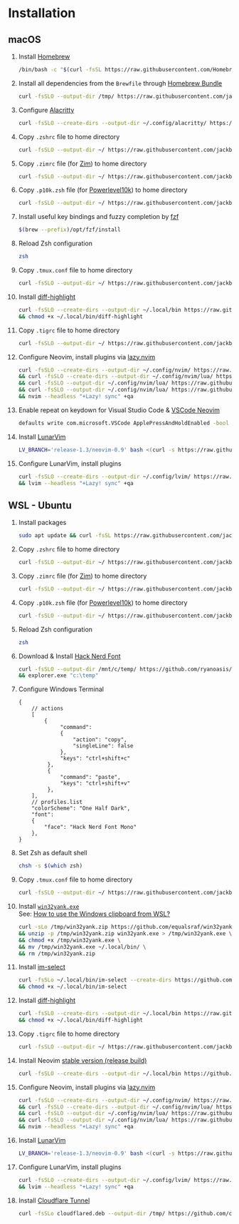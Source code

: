 # Installation

## macOS
1. Install [Homebrew](https://brew.sh/)
   ```bash
   /bin/bash -c "$(curl -fsSL https://raw.githubusercontent.com/Homebrew/install/HEAD/install.sh)"
   ```
2. Install all dependencies from the `Brewfile` through [Homebrew Bundle](https://docs.brew.sh/Manpage#bundle-subcommand)
   ```bash
   curl -fsSLO --output-dir /tmp/ https://raw.githubusercontent.com/jackblackevo/dotfiles/master/macOS/Brewfile && brew bundle --file /tmp/Brewfile && rm /tmp/Brewfile
   ```
3. Configure [Alacritty](https://alacritty.org/)
   ```bash
   curl -fsSLO --create-dirs --output-dir ~/.config/alacritty/ https://raw.githubusercontent.com/jackblackevo/dotfiles/master/macOS/.config/alacritty/alacritty.yml
   ```
4. Copy `.zshrc` file to home directory
   ```bash
   curl -fsSLO --output-dir ~/ https://raw.githubusercontent.com/jackblackevo/dotfiles/master/macOS/.zshrc
   ```
5. Copy `.zimrc` file (for [Zim](https://zimfw.sh/)) to home directory
   ```bash
   curl -fsSLO --output-dir ~/ https://raw.githubusercontent.com/jackblackevo/dotfiles/master/macOS/.zimrc
   ```
6. Copy `.p10k.zsh` file (for [Powerlevel10k](https://github.com/romkatv/powerlevel10k)) to home directory
   ```bash
   curl -fsSLO --output-dir ~/ https://raw.githubusercontent.com/jackblackevo/dotfiles/master/macOS/.p10k.zsh
   ```
7. Install useful key bindings and fuzzy completion by [fzf](https://github.com/junegunn/fzf#using-homebrew)
   ```bash
   $(brew --prefix)/opt/fzf/install
   ```
8. Reload Zsh configuration
   ```bash
   zsh
   ```
9. Copy `.tmux.conf` file to home directory
   ```bash
   curl -fsSLO --output-dir ~/ https://raw.githubusercontent.com/jackblackevo/dotfiles/master/.tmux.conf
   ```
10. Install [diff-highlight](https://github.com/git/git/tree/master/contrib/diff-highlight)
    ```bash
    curl -fsSLO --create-dirs --output-dir ~/.local/bin https://raw.githubusercontent.com/git/git/v2.13.2/contrib/diff-highlight/diff-highlight \
    && chmod +x ~/.local/bin/diff-highlight
    ```
11. Copy `.tigrc` file to home directory
    ```bash
    curl -fsSLO --output-dir ~/ https://raw.githubusercontent.com/jackblackevo/dotfiles/master/macOS/.tigrc
    ```
12. Configure Neovim, install plugins via [lazy.nvim](https://github.com/folke/lazy.nvim#-usage)
    ```bash
    curl -fsSLO --create-dirs --output-dir ~/.config/nvim/ https://raw.githubusercontent.com/jackblackevo/dotfiles/master/.config/nvim/init.lua \
    && curl -fsSLO --create-dirs --output-dir ~/.config/nvim/lua/ https://raw.githubusercontent.com/jackblackevo/dotfiles/master/.config/nvim/lua/plugins.lua \
    && curl -fsSLO --output-dir ~/.config/nvim/lua/ https://raw.githubusercontent.com/jackblackevo/dotfiles/master/.config/nvim/lua/settings.lua \
    && curl -fsSLO --output-dir ~/.config/nvim/lua/ https://raw.githubusercontent.com/jackblackevo/dotfiles/master/.config/nvim/lua/mappings.lua \
    && nvim --headless "+Lazy! sync" +qa
    ```
13. Enable repeat on keydown for Visual Studio Code & [VSCode Neovim](https://github.com/vscode-neovim/vscode-neovim#-installation)
    ```bash
    defaults write com.microsoft.VSCode ApplePressAndHoldEnabled -bool false
    ```
14. Install [LunarVim](https://www.lunarvim.org/)
    ```bash
    LV_BRANCH='release-1.3/neovim-0.9' bash <(curl -s https://raw.githubusercontent.com/LunarVim/LunarVim/release-1.3/neovim-0.9/utils/installer/install.sh)
    ```
15. Configure LunarVim, install plugins
    ```bash
    curl -fsSLO --create-dirs --output-dir ~/.config/lvim/ https://raw.githubusercontent.com/jackblackevo/dotfiles/master/macOS/.config/lvim/config.lua \
    && lvim --headless "+Lazy! sync" +qa
    ```

## WSL - Ubuntu
1. Install packages  
   ```bash
   sudo apt update && curl -fsSL https://raw.githubusercontent.com/jackblackevo/dotfiles/master/Ubuntu/pkgs | xargs sudo apt install -y
   ```
2. Copy `.zshrc` file to home directory  
   ```bash
   curl -fsSLO --output-dir ~/ https://raw.githubusercontent.com/jackblackevo/dotfiles/master/Ubuntu/.zshrc
   ```
3. Copy `.zimrc` file (for [Zim](https://zimfw.sh/)) to home directory
   ```bash
   curl -fsSLO --output-dir ~/ https://raw.githubusercontent.com/jackblackevo/dotfiles/master/Ubuntu/.zimrc
   ```
4. Copy `.p10k.zsh` file (for [Powerlevel10k](https://github.com/romkatv/powerlevel10k)) to home directory
   ```bash
   curl -fsSLO --output-dir ~/ https://raw.githubusercontent.com/jackblackevo/dotfiles/master/Ubuntu/.p10k.zsh
   ```
5. Reload Zsh configuration  
   ```bash
   zsh
   ```
6. Download & Install [Hack Nerd Font](https://www.nerdfonts.com/font-downloads)
   ```bash
   curl -fsSLO --output-dir /mnt/c/temp/ https://github.com/ryanoasis/nerd-fonts/raw/master/patched-fonts/Hack/Regular/HackNerdFontMono-Regular.ttf \
   && explorer.exe "c:\temp"
   ```
7. Configure Windows Terminal
   ```jsonc
   {
       // actions
       [
           {
                "command":
                {
                    "action": "copy",
                    "singleLine": false
                },
                "keys": "ctrl+shift+c"
            },
            {
                "command": "paste",
                "keys": "ctrl+shift+v"
            },
       ],
       // profiles.list
       "colorScheme": "One Half Dark",
       "font":
       {
           "face": "Hack Nerd Font Mono"
       },
   }
   ```
8. Set Zsh as default shell
   ```bash
   chsh -s $(which zsh)
   ```
9. Copy `.tmux.conf` file to home directory
   ```bash
   curl -fsSLO --output-dir ~/ https://raw.githubusercontent.com/jackblackevo/dotfiles/master/.tmux.conf
   ```
10. Install [`win32yank.exe`](https://github.com/equalsraf/win32yank)  
    See: [How to use the Windows clipboard from WSL?](https://github.com/neovim/neovim/wiki/FAQ#how-to-use-the-windows-clipboard-from-wsl)
    ```bash
    curl -sLo /tmp/win32yank.zip https://github.com/equalsraf/win32yank/releases/latest/download/win32yank-x64.zip \
    && unzip -p /tmp/win32yank.zip win32yank.exe > /tmp/win32yank.exe \
    && chmod +x /tmp/win32yank.exe \
    && mv /tmp/win32yank.exe ~/.local/bin/ \
    && rm /tmp/win32yank.zip
    ```
11. Install [im-select](https://github.com/daipeihust/im-select#windows)
    ```bash
    curl -fsSLo ~/.local/bin/im-select --create-dirs https://github.com/daipeihust/im-select/raw/master/win/out/x64/im-select.exe \
    && chmod +x ~/.local/bin/im-select
    ```
12. Install [diff-highlight](https://github.com/git/git/tree/master/contrib/diff-highlight)
    ```bash
    curl -fsSLO --create-dirs --output-dir ~/.local/bin https://raw.githubusercontent.com/git/git/v2.13.2/contrib/diff-highlight/diff-highlight \
    && chmod +x ~/.local/bin/diff-highlight
    ```
13. Copy `.tigrc` file to home directory
    ```bash
    curl -fsSLO --output-dir ~/ https://raw.githubusercontent.com/jackblackevo/dotfiles/master/Ubuntu/.tigrc
    ```
14. Install Neovim [stable version (release build)](https://github.com/neovim/neovim/releases/tag/stable)
    ```bash
    curl -fsSLO --create-dirs --output-dir ~/.local/bin https://github.com/neovim/neovim/releases/download/stable/nvim.appimage && chmod u+x ~/.local/bin/nvim.appimage && ln -sf ~/.local/bin/nvim.appimage ~/.local/bin/nvim
    ```
15. Configure Neovim, install plugins via [lazy.nvim](https://github.com/folke/lazy.nvim#-usage)
    ```bash
    curl -fsSLO --create-dirs --output-dir ~/.config/nvim/ https://raw.githubusercontent.com/jackblackevo/dotfiles/master/.config/nvim/init.lua \
    && curl -fsSLO --create-dirs --output-dir ~/.config/nvim/lua/ https://raw.githubusercontent.com/jackblackevo/dotfiles/master/.config/nvim/lua/plugins.lua \
    && curl -fsSLO --output-dir ~/.config/nvim/lua/ https://raw.githubusercontent.com/jackblackevo/dotfiles/master/.config/nvim/lua/settings.lua \
    && curl -fsSLO --output-dir ~/.config/nvim/lua/ https://raw.githubusercontent.com/jackblackevo/dotfiles/master/.config/nvim/lua/mappings.lua \
    && nvim --headless "+Lazy! sync" +qa
    ```
16. Install [LunarVim](https://www.lunarvim.org/)
    ```bash
    LV_BRANCH='release-1.3/neovim-0.9' bash <(curl -s https://raw.githubusercontent.com/LunarVim/LunarVim/release-1.3/neovim-0.9/utils/installer/install.sh)
    ```
17. Configure LunarVim, install plugins
    ```bash
    curl -fsSLO --create-dirs --output-dir ~/.config/lvim/ https://raw.githubusercontent.com/jackblackevo/dotfiles/master/Ubuntu/.config/lvim/config.lua \
    && lvim --headless "+Lazy! sync" +qa
    ```
18. Install [Cloudflare Tunnel](https://developers.cloudflare.com/cloudflare-one/connections/connect-apps/)
    ```bash
    curl -fsSLo cloudflared.deb --output-dir /tmp/ https://github.com/cloudflare/cloudflared/releases/latest/download/cloudflared-linux-amd64.deb && sudo dpkg -i /tmp/cloudflared.deb ; rm /tmp/cloudflared.deb
    ```
